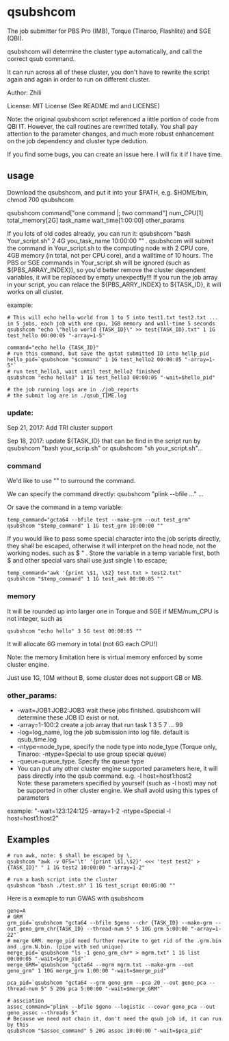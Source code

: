 # qsubshcom

The job submitter for PBS Pro (IMB), Torque (Tinaroo, Flashlite) and SGE (QBI). 

qsubshcom will determine the cluster type automatically, and call the correct qsub command. 

It can run across all of these cluster, you don't have to rewrite the script again and again in order to run on different cluster.
     
Author: Zhili

License: MIT License (See README.md and LICENSE)

Note: the original qsubshcom script referenced a little portion of code from QBI IT. However, the call routines are rewritted totally. You shall pay attention to the parameter changes, and much more robust enhancement on the job dependency and cluster type dedution.

If you find some bugs, you can create an issue here. I will fix it if I have time. 

## usage
Download the qsubshcom, and put it into your $PATH, e.g. $HOME/bin, chmod 700 qsubshcom

qsubshcom command["one command |; two command"] num_CPU[1] total_memory[2G] task_name wait_time[1:00:00] other_params

If you lots of old codes already, you can run it: qsubshcom "bash Your_script.sh" 2 4G you_task_name 10:00:00 ""    .  qsubshcom will submit the command in Your_script.sh to the computing node with 2 CPU core, 4GB memory (in total, not per CPU core), and a walltime of 10 hours.  The PBS or SGE commands in Your_script.sh will be ignored (such as ${PBS_ARRAY_INDEX}), so you'd better remove the cluster dependent variables, it will be replaced by empty unexpectly!!! If you run the job array in your script, you can relace the ${PBS_ARRY_INDEX} to ${TASK_ID}, it will works on all cluster. 

example:
```{bash}
# This will echo hello world from 1 to 5 into test1.txt test2.txt ... in 5 jobs, each job with one cpu, 1GB memory and wall-time 5 seconds
qsubshcom "echo \"hello world {TASK_ID}\" >> test{TASK_ID}.txt" 1 1G test_hello 00:00:05 "-array=1-5"

command="echo hello {TASK_ID}"
# run this command, but save the qstat submitted ID into hellp_pid
hello_pid=`qsubshcom "$command" 1 1G test_hello2 00:00:05 "-array=1-5"`
# run test_hello3, wait until test_hello2 finished
qsubshcom "echo hello3" 1 1G test_hello3 00:00:05 "-wait=$hello_pid"

# the job running logs are in ./job_reports
# the submit log are in ./qsub_TIME.log
```

### update:
Sep 21, 2017: Add TRI cluster support

Sep 18, 2017:  update ${TASK_ID} that can be find in the script run by qsubshcom "bash your_scrip.sh" or qsubshcom "sh your_script.sh"...

### command
We'd like to use "" to surround the command. 

We can specify the command directly:  qsubshcom "plink --bfile ..." ...

Or save the command in a temp variable:
```{bash}
temp_command="gcta64 --bfile test --make-grm --out test_grm"
qsubshcom "$temp_command" 1 1G test_grm 10:00:00 ""
```

If you would like to pass some special character into the job scripts directly, they shall be escaped, otherwise it will interpret on the head node, not the working nodes. such as $  " . Store the variable in a temp variable first, both $ and other special vars shall use just single \ to escape;

```{bash}
temp_command="awk '{print \$1, \$2} test.txt > test2.txt"
qsubshcom "$temp_command" 1 1G test_awk 00:00:05 ""
```
### memory
It will be rounded up into larger one in Torque and SGE if MEM/num_CPU is not integer, such as 
```
qsubshcom "echo hello" 3 5G test 00:00:05 "" 
```
It will allocate 6G memory in total (not 6G each CPU!)

Note: the memory limitation here is virtual memory enforced by some cluster engine.                                            

Just use 1G, 10M without B, some cluster does not support GB or MB.                                                                       
### other_params:                                                                                                                                                                                
* -wait=JOB1:JOB2:JOB3 wait these jobs finished. qsubshcom will determine these JOB ID exist or not.                                                                                                                                             
* -array=1-100:2   create a job array that run task 1 3 5 7 ... 99                                                                                                                             
* -log=log_name, log the job submission into log file. default is qsub_time.log                                                                                                                
* -ntype=node_type, specify the node type into node_type (Torque only, Tinaroo: -ntype=Special to use group special queue)                                                                                                                         
* -queue=queue_type. Specify the queue type                                                                                                                                                    
* You can put any other cluster engine supported parameters here, it will pass directly into the qsub command. e.g. -l host=host1:host2                                                        
Note: these parameters specified by yourself (such as -l host) may not be supported in other cluster engine. We shall avoid using this types of parameters

example: "-wait=123:124:125 -array=1-2 -ntype=Special -l host=host1:host2"                                                                                                                   
 
## Examples
```
# run awk, note: $ shall be escaped by \, 
qsubshcom "awk -v OFS='\t' '{print \$1,\$2}' <<< 'test test2' > {TASK_ID}" " 1 1G test2 10:00:00 "-array=1-2"

# run a bash script into the cluster
qsubshcom "bash ./test.sh" 1 1G test_script 00:05:00 ""
```

Here is a exmaple to run GWAS with qsubshcom
```
geno=A
# GRM
grm_pid=`qsubshcom "gcta64 --bfile $geno --chr {TASK_ID} --make-grm --out geno_grm_chr{TASK_ID} --thread-num 5" 5 10G grm 5:00:00 "-array=1-22"` 
# merge GRM. merge_pid need further rewrite to get rid of the .grm.bin and .grm.N.bin. (pipe with sed unique)
merge_pid=`qsubshcom "ls -1 geno_grm_chr* > mgrm.txt" 1 1G list 00:00:05 "-wait=$grm_pid"`
merge_GRM=`qsubshcom "gcta64 --mgrm mgrm.txt --make-grm --out geno_grm" 1 10G merge_grm 1:00:00 "-wait=$merge_pid"`

pca_pid=`qsubshcom "gcta64 --grm geno_grm --pca 20 --out geno_pca --thread-num 5" 5 20G pca 5:00:00 "-wait=$merge_GRM"`

# assciation
assoc_command="plink --bfile $geno --logistic --covar geno_pca --out geno_assoc --threads 5"
# Because we need not chain it, don't need the qsub job id, it can run by this
qsubshcom "$assoc_command" 5 20G assoc 10:00:00 "-wait=$pca_pid"
